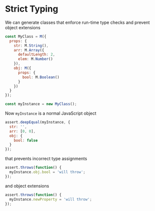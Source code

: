 # Strict Typing

We can generate classes that enforce run-time type checks and prevent object extensions

```js
const MyClass = M({
  props: {
    str: M.String(),
    arr: M.Array({
      defaultLength: 2,
      elem: M.Number()
    }),
    obj: M({
      props: {
        bool: M.Boolean()
      }
    })
  }
});

const myInstance = new MyClass();
```

Now `myInstance` is a normal JavaScript object

```js
assert.deepEqual(myInstance, {
  str: '',
  arr: [0, 0],
  obj: {
    bool: false
  }
});
```

that prevents incorrect type assignments

```js
assert.throws(function() {
  myInstance.obj.bool = 'will throw';
});
```

and object extensions

```js
assert.throws(function() {
  myInstance.newProperty = 'will throw';
});
```
